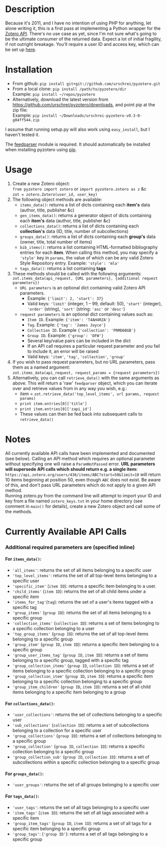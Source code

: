 # Description #

Because it's 2011, and I have no intention of using PHP for anything, let alone writing it, this is a first pass at implementing a Python wrapper for the [Zotero API][1]. There's no use case as yet, since I'm not sure what's going to be the ultimate consumer of the returned data. Expect a lot of initial fragility, if not outright breakage. You'll require a user ID and access key, which can be set up [here][2].

# Installation #

* From github: `pip install git+git://github.com/urschrei/pyzotero.git`  
* From a local clone: `pip install /path/to/pyzotero/dir`  
Example: `pip install ~/repos/pyzotero`  
* Alternatively, download the latest version from <https://github.com/urschrei/pyzotero/downloads>, and point pip at the zip file:  
Example: `pip install ~/Downloads/urschrei-pyzotero-v0.3-0-g04ff544.zip`

I assume that running setup.py will also work using `easy_install`, but I haven't tested it.

The [feedparser][3] module is required. It should automatically be installed when installing pyzotero using [pip][4].

# Usage #

1. Create a new Zotero object:  
`from pyzotero import zotero`  or `import pyzotero.zotero as z` &c  
`zot = zotero.Zotero(user_id, user_key)`  
2. The following object methods are available:
    * `items_data()`: returns a list of dicts containing each **item's** data (author, title, publisher &c)
    * `gen_items_data()`: returns a generator object of dicts containing each **item's** data (author, title, publisher &c)
    * `collections_data()`: returns a list of dicts containing each **collection's** data (ID, title, number of subcollections)
    * `groups_data()`: returns a list of dicts containing each **group's** data (owner, title, total number of items)
    * `bib_items()`: returns a list containing HTML-formatted bibliography entries for each **item**. When calling this method, you may specify a `'style'` key in `params`, the value of which can be any valid Zotero Style Repository entry. Example: `'style': 'mla'`
    * `tags_data()`: returns a list containing **tags**
3. These methods should be called with the following arguments:  
`zot.items_data(api_request, {URL parameters}, {additional request parameters})`
    * `URL parameters` is an optional dict containing valid Zotero API parameters.
        * Example: `{'limit': 2, 'start': 37}`
        * Valid keys: `'limit'` (integer, 1 – 99, default: 50), `'start'` (integer), `'order'` (string), `'sort'` (string: `'asc'` or `'desc'`)
    * `request parameters` is an optional dict containing values such as:  
        * `Item ID`. Example: `{'item': 'T4AH4RZA'}`
        * `Tag`. Example: `{'tag': 'James Joyce'}`
        * `Collection ID`. Example `{'collection': 'PRMD6BGB'}`
        * `Group ID`. Example: `{'group': 'DFW'}`
        * Several key/value pairs can be included in the dict 
        * If an API call requires a particular request parameter and you fail to include it, an error will be raised
        * Valid keys: `'item'`, `'tag'`, `'collection'`, `'group'`
4. If you wish to pass request parameters, but no URL parameters, pass them as a named argument:  
`zot.items_data(api_request, request_params = {request parameters})`
5. Alternatively, you can call `retrieve_data()` with the same arguments as above. This will return a 'raw' `feedparser` object, which you can iterate over and retrieve values from in any way you wish, e.g.:
    * item = `zot.retrieve_data('top_level_items', url params, request params)`
    * `print item.entries[0]['title']`
    * `print item.entries[0]['zapi_id']`
    * These values can then be fed back into subsequent calls to `retrieve_data()`


# Notes #

All currently available API calls have been implemented and documented (see below). Calling an API method which requires an optional parameter without specifying one will raise a `ParamNotPassed` error. **URL parameters will supersede API calls which should return e.g. a single item:** `https://api.zotero.org/users/436/items/ABC?start=50&limit=10` will return 10 items beginning at position 50, even though `ABC` does not exist. Be aware of this, and don't pass URL parameters which do not apply to a given API method.  
Running zotero.py from the command line will attempt to import your ID and key from a file named `zotero_keys.txt` in your home directory (see comment in `main()` for details), create a new Zotero object and call some of the methods.


# Currently Available API Calls #

### Additional required parameters are (specified inline) ###

#### For `items_data()`:

* `'all_items'`: returns the set of all items belonging to a specific user
* `'top_level_items'`: returns the set of all top-level items belonging to a specific user
* `'specific_item'` (`item ID`): returns a specific item belonging to a user.
* `'child_items'` (`item ID`): returns the set of all child items under a specific item
* `'items_for_tag'`(`tag`): returns the set of a user's items tagged with a specific tag
* `'group_items'` (`group ID`): returns the set of all items belonging to a specific group
* `'collection_items'` (`collection ID`): returns a set of items belonging to a specific collection belonging to a user
* `'top_group_items'` (`group ID`): returns the set of all top-level items belonging to a specific group
* `'group_item'` (`group ID`, `item ID`): returns a specific item belonging to a specific group
* `'group_user_items_tag'` (`group ID`, `item ID`): returns a set of items belonging to a specific group, tagged with a specific tag
* `'group_collection_items'` (`group ID`, `collection ID`): returns a set of items belonging to a specific collection belonging to a specific group
* `'group_collection_item'` (`group ID`, `item ID`): returns a specific item belonging to a specific collection belonging to a specific group
* `'group_item_children'` (`group ID`, `item ID`): returns a set of all child items belonging to a specific item belonging to a group


#### For `collections_data()`: ####

* `'user_collections'`: returns the set of collections belonging to a specific user
* `'sub_collections'` (`collection ID`): returns a set of subcollections belonging to a collection for a specific user
* `'group_collections'` (`group ID`): returns a set of collections belonging to a specific group
* `'group_collection'` (`group ID`, `collection ID`): returns a specific collection belonging to a specific group
* `'group_collection_sub'` (`group ID`, `collection ID`): returns a set of subcollections within a specific collection belonging to a specific group


#### For `groups_data()`: ####

* `'user_groups'`: returns the set of all groups belonging to a specific user


#### For `tags_data()`: ####

* `'user_tags'`: returns the set of all tags belonging to a specific user
* `'item_tags'` (`item ID`): returns the set of all tags associated with a specific item 
* `'group_item_tags'` (`group ID`, `item ID`): returns a set of all tags for a specific item belonging to a specific group
* `'group_tags'`: (`'group ID'`): returns a set of all tags belonging to a specific group



[1]: http://www.zotero.org/support/dev/server_api "Zotero Server API"
[2]: http://www.zotero.org/settings/keys/new "New Zotero Access Credentials"
[3]: http://feedparser.org/ "Mark Pilgrim's Universal Feed Parser"
[4]: http://pypi.python.org/pypi/pip "Pip Installs Packages"
